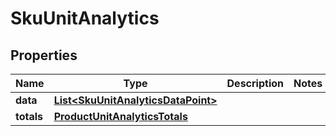 

# SkuUnitAnalytics

## Properties

Name | Type | Description | Notes
------------ | ------------- | ------------- | -------------
**data** | [**List&lt;SkuUnitAnalyticsDataPoint&gt;**](SkuUnitAnalyticsDataPoint.md) |  | 
**totals** | [**ProductUnitAnalyticsTotals**](ProductUnitAnalyticsTotals.md) |  | 



